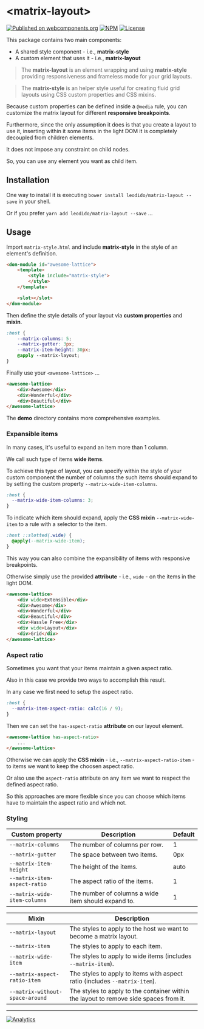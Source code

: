 # \<matrix-layout>

[![Published on webcomponents.org](https://img.shields.io/badge/webcomponents.org-published-blue.svg?style=flat-square)](https://www.webcomponents.org/element/leodido/matrix-layout)
 [![NPM](https://img.shields.io/npm/v/matrix-layout.svg?style=flat-square)](https://www.npmjs.com/package/matrix-layout) [![License](https://img.shields.io/badge/license-apache--2.0-yellowgreen.svg?style=flat-square)](http://opensource.org/licenses/Apache-2.0)

This package contains two main components:

* A shared style component - i.e., **matrix-style**
* A custom element that uses it - i.e., **matrix-layout**

> The **matrix-layout** is an element wrapping and using **matrix-style** providing responsiveness and frameless mode for your grid layouts.

> The **matrix-style** is an helper style useful for creating fluid grid layouts using CSS custom properties and CSS mixins.

Because custom properties can be defined inside a `@media` rule, you can customize the matrix layout for different **responsive breakpoints**.

Furthermore, since the only assumption it does is that you create a layout to use it, inserting within it some items in the light DOM it is completely decoupled from children elements.

It does not impose any constraint on child nodes.

So, you can use any element you want as child item.

## Installation

One way to install it is executing `bower install leodido/matrix-layout --save` in your shell.

Or if you prefer `yarn add leodido/matrix-layout --save` ...

## Usage

Import `matrix-style.html` and include **matrix-style** in the style of an element's definition.

```html
<dom-module id="awesome-lattice">
    <template>
        <style include="matrix-style">
        </style>
    </template>

    <slot></slot>
</dom-module>
```

Then define the style details of your layout via **custom properties** and **mixin**.

```css
:host {
    --matrix-columns: 5;
    --matrix-gutter: 3px;
    --matrix-item-height: 30px;
    @apply --matrix-layout;
}
```

Finally use your `<awesome-lattice>` ...

```html
<awesome-lattice>
    <div>Awesome</div>
    <div>Wonderful</div>
    <div>Beautiful</div>
</awesome-lattice>
```

The **demo** directory contains more comprehensive examples.

### Expansible items

In many cases, it's useful to expand an item more than 1 column.

We call such type of items **wide items**.

To achieve this type of layout, you can specify within the style of your custom component the number of columns the such items should expand to by setting the custom property `--matrix-wide-item-columns`.

```css
:host {
  --matrix-wide-item-columns: 3;
}
```

To indicate which item should expand, apply the **CSS mixin** `--matrix-wide-item` to a rule with a selector to the item.

```css
:host ::slotted(.wide) {
  @apply(--matrix-wide-item);
}
```

This way you can also combine the expansibility of items with responsive breakpoints.

Otherwise simply use the provided **attribute** - i.e., `wide` - on the items in the light DOM.

```html
<awesome-lattice>
    <div wide>Extensible</div>
    <div>Awesome</div>
    <div>Wonderful</div>
    <div>Beautiful</div>
    <div>Hassle Free</div>
    <div wide>Layout</div>
    <div>Grid</div>
</awesome-lattice>
```

### Aspect ratio

Sometimes you want that your items maintain a given aspect ratio.

Also in this case we provide two ways to accomplish this result.

In any case we first need to setup the aspect ratio.

```css
:host {
  --matrix-item-aspect-ratio: calc(16 / 9);
}
```

Then we can set the `has-aspect-ratio` **attribute** on our layout element.

```html
<awesome-lattice has-aspect-ratio>
    ...
</awesome-lattice>
```

Otherwise we can apply the **CSS mixin** - i.e., `--matrix-aspect-ratio-item` - to items we want to keep the choosen aspect ratio.

Or also use the `aspect-ratio` attribute on any item we want to respect the defined aspect ratio.

So this approaches are more flexible since you can choose which items have to maintain the aspect ratio and which not.

### Styling

Custom property                             | Description                                                | Default
--------------------------------------------|------------------------------------------------------------|------------------
`--matrix-columns`                          | The number of columns per row.                             | 1
`--matrix-gutter`                           | The space between two items.                               | 0px
`--matrix-item-height`                      | The height of the items.                                   | auto
`--matrix-item-aspect-ratio`                | The aspect ratio of the items.                             | 1
`--matrix-wide-item-columns`                | The number of columns a wide item should expand to.        | 1

Mixin                                       | Description
--------------------------------------------|--------------------------------------------------------------------------
`--matrix-layout`                           | The styles to apply to the host we want to become a matrix layout.
`--matrix-item`                             | The styles to apply to each item.
`--matrix-wide-item`                        | The styles to apply to wide items (includes `--matrix-item`).
`--matrix-aspect-ratio-item`                | The styles to apply to items with aspect ratio (includes `--matrix-item`).
`--matrix-without-space-around`             | The styles to apply to the container within the layout to remove side spaces from it.

---

[![Analytics](https://ga-beacon.appspot.com/UA-49657176-1/matrix-layout?flat)](https://github.com/igrigorik/ga-beacon)